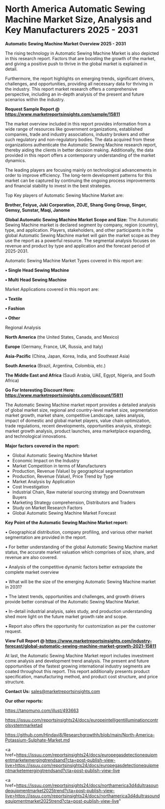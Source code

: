 # North America Automatic Sewing Machine Market Size, Analysis and Key Manufacturers 2025 - 2031

<Strong> Automatic Sewing Machine Market Overview 2025 - 2031</strong>

The rising technology in Automatic Sewing Machine Market is also depicted in this research report. Factors that are boosting the growth of the market, and giving a positive push to thrive in the global market is explained in detail.

Furthermore, the report highlights on emerging trends, significant drivers, challenges, and opportunities, providing all necessary data for thriving in the industry. This report market research offers a comprehensive perspective, including an in-depth analysis of the present and future scenarios within the industry.

<strong>Request Sample Report @ <a href=https://www.marketreportsinsights.com/sample/15811>https://www.marketreportsinsights.com/sample/15811</a></strong>

The market overview included in this report provides information from a wide range of resources like government organizations, established companies, trade and industry associations, industry brokers and other such regulatory and non-regulatory bodies. The data acquired from these organizations authenticate the Automatic Sewing Machine research report, thereby aiding the clients in better decision making. Additionally, the data provided in this report offers a contemporary understanding of the market dynamics.

The leading players are focusing mainly on technological advancements in order to improve efficiency. The long-term development patterns for this market can be captured by continuing the ongoing process improvements and financial stability to invest in the best strategies.

Top Key players of Automatic Sewing Machine Market are:

<strong>Brother, Feiyue, Juki Corporation, ZOJE, Shang Gong Group, Singer, Gemsy, Sunstar, Maqi, Janome</strong>

<strong><b>Global Automatic Sewing Machine Market Scope and Size:</b></strong>
The Automatic Sewing Machine market is declared segment by company, region (country), type, and application. Players, stakeholders, and other participants in the global Automatic Sewing Machine market will gain the market scope as they use the report as a powerful resource. The segmental analysis focuses on revenue and product by type and application and the forecast period of 2025-2031.

Automatic Sewing Machine Market Types covered in this report are:

<strong>• Single Head Sewing Machine

• Multi Head Sewing Machine</strong>

Market Applications covered in this report are:

<strong>• Textile

• Fashion

• Other</strong> 

Regional Analysis

<strong>North America</strong> (the United States, Canada, and Mexico)

<strong>Europe</strong> (Germany, France, UK, Russia, and Italy)

<strong>Asia-Pacific</strong> (China, Japan, Korea, India, and Southeast Asia)

<strong>South America</strong> (Brazil, Argentina, Colombia, etc.)

<strong>The Middle East and Africa</strong> (Saudi Arabia, UAE, Egypt, Nigeria, and South Africa)

<strong>Go For Interesting Discount Here: <a href=https://www.marketreportsinsights.com/discount/15811>https://www.marketreportsinsights.com/discount/15811</a></strong>

The Automatic Sewing Machine market report provides a detailed analysis of global market size, regional and country-level market size, segmentation market growth, market share, competitive Landscape, sales analysis, impact of domestic and global market players, value chain optimization, trade regulations, recent developments, opportunities analysis, strategic market growth analysis, product launches, area marketplace expanding, and technological innovations.

<strong><b>Major factors covered in the report:</b></strong>
<ul>
  <li>Global Automatic Sewing Machine Market </li>
  <li>Economic Impact on the Industry</li>
  <li>Market Competition in terms of Manufacturers</li>
  <li>Production, Revenue (Value) by geographical segmentation</li>
  <li>Production, Revenue (Value), Price Trend by Type</li>
  <li>Market Analysis by Application</li>
  <li>Cost Investigation</li>
  <li>Industrial Chain, Raw material sourcing strategy and Downstream Buyers</li>
  <li>Marketing Strategy comprehension, Distributors and Traders</li>
  <li>Study on Market Research Factors</li>
  <li>Global Automatic Sewing Machine Market Forecast</li>
</ul>

<strong><b>Key Point of the Automatic Sewing Machine Market report:</b></strong>

• Geographical distribution, company profiling, and various other market segmentation are provided in the report.

• For better understanding of the global Automatic Sewing Machine market status, the accurate market valuation which comprises of size, share, and revenue are also covered.

• Analysis of the competitive dynamic factors better extrapolate the complete market overview

• What will be the size of the emerging Automatic Sewing Machine market in 2031?

• The latest trends, opportunities and challenges, and growth drivers provide better construal of the Automatic Sewing Machine Market.

• In-detail industrial analysis, sales study, and production understanding shed more light on the future market growth rate and scope.

• Report also offers the opportunity for customization as per the customer request.

<strong><b>View Full Report @ <a href=https://www.marketreportsinsights.com/industry-forecast/global-automatic-sewing-machine-market-growth-2021-15811>https://www.marketreportsinsights.com/industry-forecast/global-automatic-sewing-machine-market-growth-2021-15811</a></b></strong>


At last, the Automatic Sewing Machine Market report includes investment come analysis and development trend analysis. The present and future opportunities of the fastest growing international industry segments are coated throughout this report. This report additionally presents product specification, manufacturing method, and product cost structure, and price structure.

<strong>Contact Us:</strong>
sales@marketreportsinsights.com

<strong>Our other reports:</strong>

<a href=https://tanomuno.com/illust/493663>https://tanomuno.com/illust/493663</a>

<a href=https://issuu.com/reportsinsights24/docs/europeintelligentilluminationcontrolsystemmarketad>https://issuu.com/reportsinsights24/docs/europeintelligentilluminationcontrolsystemmarketad</a>

<a href=https://github.com/Hindavi8/Researchgrowthh/blob/main/North-America-Potassium-Sulphate-Market.md>https://github.com/Hindavi8/Researchgrowthh/blob/main/North-America-Potassium-Sulphate-Market.md</a>

<a href=https://issuu.com/reportsinsights24/docs/europegasdetectionequipmentmarketemergingtrendsand?cta=post-publish-view-live>https://issuu.com/reportsinsights24/docs/europegasdetectionequipmentmarketemergingtrendsand?cta=post-publish-view-live</a>

<a href=https://issuu.com/reportsinsights24/docs/northamerica3d4dultrasoundequipmentmarket2025trend?cta=post-publish-view-live>https://issuu.com/reportsinsights24/docs/northamerica3d4dultrasoundequipmentmarket2025trend?cta=post-publish-view-live</a>"
